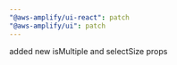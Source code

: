 ```yaml
---
"@aws-amplify/ui-react": patch
"@aws-amplify/ui": patch
---
```


added new isMultiple and selectSize props
